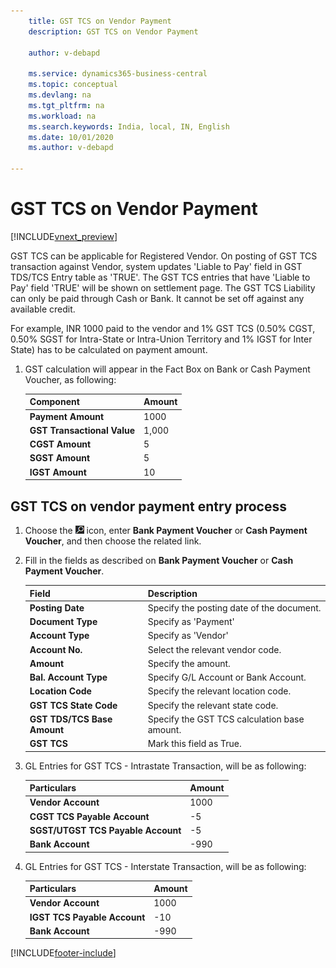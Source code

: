 ```yaml
---
    title: GST TCS on Vendor Payment
    description: GST TCS on Vendor Payment

    author: v-debapd

    ms.service: dynamics365-business-central
    ms.topic: conceptual
    ms.devlang: na
    ms.tgt_pltfrm: na
    ms.workload: na
    ms.search.keywords: India, local, IN, English
    ms.date: 10/01/2020
    ms.author: v-debapd

---
```

# GST TCS on Vendor Payment

[!INCLUDE[vnext_preview](../../includes/vnext_preview.md)]

GST TCS can be applicable for Registered Vendor. On posting of GST TCS transaction against Vendor, system updates 'Liable to Pay' field in GST TDS/TCS Entry table as 'TRUE'. The GST TCS entries that have 'Liable to Pay' field 'TRUE' will be shown on settlement page. The GST TCS Liability can only be paid through Cash or Bank. It cannot be set off against any available credit.

For example, INR 1000 paid to the vendor and 1% GST TCS (0.50% CGST, 0.50% SGST for Intra-State or Intra-Union Territory and 1% IGST for Inter State) has to be calculated on payment amount.

1. GST calculation will appear in the Fact Box on Bank or Cash Payment Voucher, as following:
    
    |Component|Amount|
    |----------------------------------|---------------------------------------|  
    |**Payment Amount**|1000|
    |**GST Transactional Value**|1,000|
    |**CGST Amount**|5|
    |**SGST Amount**|5|
    |**IGST Amount**|10|

## GST TCS on vendor payment entry process
 
1. Choose the ![Search for Page or Report](image/search_small.png "Search for Page or Report icon") icon, enter **Bank Payment Voucher** or **Cash Payment Voucher**, and then choose the related link.
2. Fill in the fields as described on **Bank Payment Voucher** or **Cash Payment Voucher**.
    
    |Field|Description| 
    |---------------------------------|  ---------------------------------------| 
    |**Posting Date**|Specify the posting date of the document.|
    |**Document Type**|Specify as 'Payment'|
    |**Account Type**|Specify as 'Vendor'|
    |**Account No.**|Select the relevant vendor code.|
    |**Amount**|Specify the amount.|
    |**Bal. Account Type**|Specify G/L Account or Bank Account.|
    |**Location Code**|Specify the relevant location code.|
    |**GST TCS State Code**|Specify the relevant state code.|
    |**GST TDS/TCS Base Amount**|Specify the GST TCS calculation base amount.|
    |**GST TCS**|Mark this field as True.|

    
3. GL Entries for GST TCS - Intrastate Transaction, will be as following:

    |Particulars|Amount|
    |----------------------------------|---------------------------------------|  
    |**Vendor Account**|1000|  
    |**CGST TCS Payable Account**|-5|  
    |**SGST/UTGST TCS Payable Account**|-5| 
    |**Bank Account**|-990| 
    
3. GL Entries for GST TCS - Interstate Transaction, will be as following:

    |Particulars|Amount|
    |----------------------------------|---------------------------------------|  
    |**Vendor Account**|1000|  
    |**IGST TCS Payable Account**|-10|  
    |**Bank Account**|-990| 



[!INCLUDE[footer-include](../../includes/footer-banner.md)]